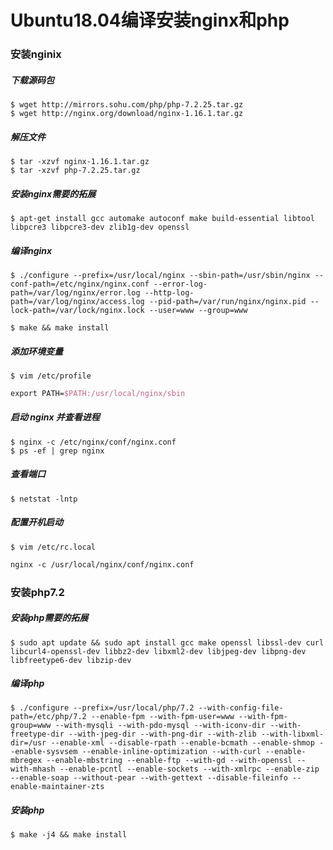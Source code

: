 # Ubuntu18.04编译安装nginx和php

### 安装nginix

##### 下载源码包

```shell
$ wget http://mirrors.sohu.com/php/php-7.2.25.tar.gz
$ wget http://nginx.org/download/nginx-1.16.1.tar.gz
```

##### 解压文件

```shell
$ tar -xzvf nginx-1.16.1.tar.gz
$ tar -xzvf php-7.2.25.tar.gz
```

##### 安装nginx需要的拓展

```shell
$ apt-get install gcc automake autoconf make build-essential libtool libpcre3 libpcre3-dev zlib1g-dev openssl
```

##### 编译nginx

```shell
$ ./configure --prefix=/usr/local/nginx --sbin-path=/usr/sbin/nginx --conf-path=/etc/nginx/nginx.conf --error-log-path=/var/log/nginx/error.log --http-log-path=/var/log/nginx/access.log --pid-path=/var/run/nginx/nginx.pid --lock-path=/var/lock/nginx.lock --user=www --group=www

$ make && make install
```

##### 添加环境变量

```shell
$ vim /etc/profile
```

```tex
export PATH=$PATH:/usr/local/nginx/sbin
```

##### 启动 nginx 并查看进程

```shell
$ nginx -c /etc/nginx/conf/nginx.conf
$ ps -ef | grep nginx
```

##### 查看端口

```shell
$ netstat -lntp
```


##### 配置开机启动

```shell
$ vim /etc/rc.local
```

```tex
nginx -c /usr/local/nginx/conf/nginx.conf
```


### 安装php7.2

##### 安装php需要的拓展

```shell
$ sudo apt update && sudo apt install gcc make openssl libssl-dev curl libcurl4-openssl-dev libbz2-dev libxml2-dev libjpeg-dev libpng-dev libfreetype6-dev libzip-dev
```

##### 编译php

```shell
$ ./configure --prefix=/usr/local/php/7.2 --with-config-file-path=/etc/php/7.2 --enable-fpm --with-fpm-user=www --with-fpm-group=www --with-mysqli --with-pdo-mysql --with-iconv-dir --with-freetype-dir --with-jpeg-dir --with-png-dir --with-zlib --with-libxml-dir=/usr --enable-xml --disable-rpath --enable-bcmath --enable-shmop --enable-sysvsem --enable-inline-optimization --with-curl --enable-mbregex --enable-mbstring --enable-ftp --with-gd --with-openssl --with-mhash --enable-pcntl --enable-sockets --with-xmlrpc --enable-zip --enable-soap --without-pear --with-gettext --disable-fileinfo --enable-maintainer-zts
```

##### 安装php

```shell
$ make -j4 && make install
```
